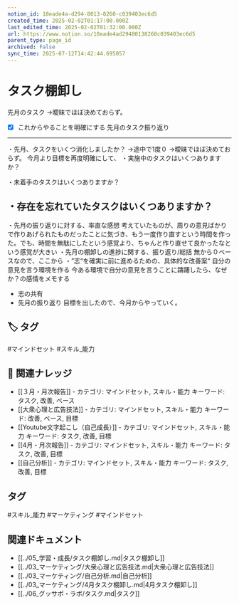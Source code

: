 ```yaml
---
notion_id: 18eade4a-d294-8013-8260-c039403ec6d5
created_time: 2025-02-02T01:17:00.000Z
last_edited_time: 2025-02-02T01:32:00.000Z
url: https://www.notion.so/18eade4ad29480138260c039403ec6d5
parent_type: page_id
archived: False
sync_time: 2025-07-12T14:42:44.695057
---
```


# タスク棚卸し

先月のタスク
→曖昧でほぼ決めておらず。
- [x] これからやることを明確にする
先月のタスク振り返り
---
・先月、タスクをいくつ消化しましたか？
→途中で1度０
→曖昧でほぼ決めておらず。
今月より目標を再度明確にして、
・実施中のタスクはいくつありますか？

・未着手のタスクはいくつありますか？

・存在を忘れていたタスクはいくつありますか？
---
・先月の振り返りに対する、率直な感想
考えていたものが、周りの意見ばかりで作りあげられたものだったことに気づき、もう一度作り直すという時間を作った。でも、時間を無駄にしたという感覚より、ちゃんと作り直せて良かったなという感覚が大きい
・先月の棚卸しの進捗に関する、振り返り/総括
無から０ベースなので、ここから
・”志“を確実に前に進めるための、具体的な改善案“
自分の意見を言う環境を作る
今ある環境で自分の意見を言うことに躊躇したら、なぜか？の感情をメモする
- 志の共有
- 先月の振り返り
目標を出したので、今月からやっていく。

## 🏷️ タグ
#マインドセット #スキル_能力

## 🔗 関連ナレッジ
- [[３月・月次報告]] - カテゴリ: マインドセット, スキル・能力 キーワード: タスク, 改善, ベース
- [[大衆心理と広告技法]] - カテゴリ: マインドセット, スキル・能力 キーワード: 改善, ベース, 目標
- [[Youtube文字起こし（自己成長）]] - カテゴリ: マインドセット, スキル・能力 キーワード: タスク, 改善, 目標
- [[4月・月次報告]] - カテゴリ: マインドセット, スキル・能力 キーワード: タスク, 改善, 目標
- [[自己分析]] - カテゴリ: マインドセット, スキル・能力 キーワード: タスク, 改善, 目標


## タグ

#スキル_能力 #マーケティング #マインドセット 

## 関連ドキュメント

- [[../05_学習・成長/タスク棚卸し.md|タスク棚卸し]]
- [[../03_マーケティング/大衆心理と広告技法.md|大衆心理と広告技法]]
- [[../03_マーケティング/自己分析.md|自己分析]]
- [[../03_マーケティング/4月タスク棚卸し.md|4月タスク棚卸し]]
- [[../06_グッサポ・ラボ/タスク.md|タスク]]
